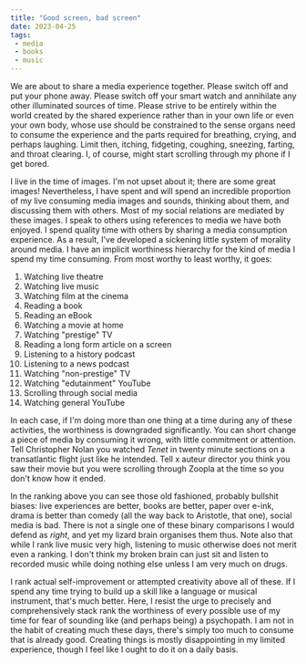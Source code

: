 ```yaml
---
title: "Good screen, bad screen"
date: 2023-04-25
tags:
 - media
 - books
 - music
---
```


We are about to share a media experience together. Please switch off and put your phone away. Please switch off your smart watch and annihilate any other illuminated sources of time. Please strive to be entirely within the world created by the shared experience rather than in your own life or even your own body, whose use should be constrained to the sense organs need to consume the experience and the parts required for breathing, crying, and perhaps laughing. Limit then, itching, fidgeting, coughing, sneezing, farting, and throat clearing. I, of course, might start scrolling through my phone if I get bored.

I live in the time of images. I'm not upset about it; there are some great images! Nevertheless, I have spent and will spend an incredible proportion of my live consuming media images and sounds, thinking about them, and discussing them with others. Most of my social relations are mediated by these images. I speak to others using references to media we have both enjoyed. I spend quality time with others by sharing a media consumption experience. As a result, I've developed a sickening little system of morality around media. I have an implicit worthiness hierarchy for the kind of media I spend my time consuming. From most worthy to least worthy, it goes:

1. Watching live theatre
2. Watching live music
3. Watching film at the cinema
4. Reading a book
5. Reading an eBook
6. Watching a movie at home
7. Watching "prestige" TV
8. Reading a long form article on a screen
9. Listening to a history podcast
10. Listening to a news podcast
11. Watching "non-prestige" TV
11. Watching "edutainment" YouTube
12. Scrolling through social media
13. Watching general YouTube

In each case, if I'm doing more than one thing at a time during any of these activities, the worthiness is downgraded significantly. You can short change a piece of media by consuming it wrong, with little commitment or attention. Tell Christopher Nolan you watched *Tenet* in twenty minute sections on a transatlantic flight just like he intended. Tell x auteur director you think you saw their movie but you were scrolling through Zoopla at the time so you don't know how it ended.

In the ranking above you can see those old fashioned, probably bullshit biases: live experiences are better, books are better, paper over e-ink, drama is better than comedy (all the way back to Aristotle, that one), social media is bad. There is not a single one of these binary comparisons I would defend as *right*, and yet my lizard brain organises them thus. Note also that while I rank live music very high, listening to music otherwise does not merit even a ranking. I don't think my broken brain can just sit and listen to recorded music while doing nothing else unless I am very much on drugs.

I rank actual self-improvement or attempted creativity above all of these. If I spend any time trying to build up a skill like a language or musical instrument, that's much better. Here, I resist the urge to precisely and comprehensively stack rank the worthiness of every possible use of my time for fear of sounding like (and perhaps being) a psychopath. I am not in the habit of creating much these days, there's simply too much to consume that is already good. Creating things is mostly disappointing in my limited experience, though I feel like I ought to do it on a daily basis.